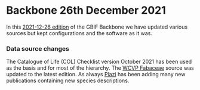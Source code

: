 
# Backbone 26th December 2021

In this [2021-12-26 edition](https://hosted-datasets.gbif.org/datasets/backbone/2021-12-26/) of the GBIF Backbone 
we have updated various sources but kept configurations and the software as it was.

### Data source changes
The Catalogue of Life (COL) Checklist version October 2021 has been used as the basis and for most of the hierarchy.
The [WCVP Fabaceae](https://www.gbif.org/dataset/f7053f73-74fb-4c9f-ab63-de28c61140c2) source was updated to the latest edition.
As always [Plazi](https://www.gbif.org/publisher/7ce8aef0-9e92-11dc-8738-b8a03c50a862) has been adding many new publications 
containing new species descriptions.
